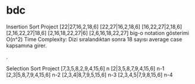 # bdc
Insertion Sort Project
[22|27,16,2,18,6]
[22,27|16,2,18,6]
[16,22,27|2,18,6]
[2,16,22,27|18,6]
[2,16,18,22,27|6]
[2,6,16,18,22,27]
big-o notation gösterimi O(n^2)
Time Complexity: Dizi sıralandıktan sonra 18 sayısı average case kapsamına girer.

.

Selection Sort Project
[7,3,5,8,2,9,4,15,6] n
[2|3,5,8,7,9,4,15,6] n-1
[2,3|5,8,7,9,4,15,6] n-2
[2,3,4|8,7,9,5,15,6] n-3
[2,3,4,5|7,9,8,15,6] n-4

